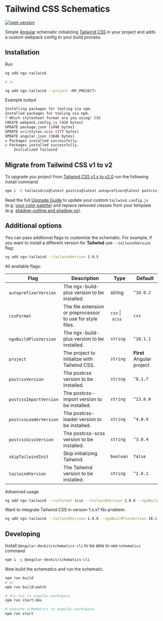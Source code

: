 # Tailwind CSS Schematics

[![npm version](https://badge.fury.io/js/ngx-tailwind.svg)](https://www.npmjs.com/package/ngx-tailwind)

Simple [Angular](https://angular.io/) schematic initializing [Tailwind CSS](https://tailwindcss.com/) in your project and adds a custom webpack config to your build process.

## Installation

Run

```bash
ng add ngx-tailwind

# or

ng add ngx-tailwind --project <MY_PROJECT>
```

Example output

```bash
Installing packages for tooling via npm.
Installed packages for tooling via npm.
? Which stylesheet format are you using? CSS
CREATE webpack.config.js (428 bytes)
UPDATE package.json (1498 bytes)
UPDATE src/styles.scss (177 bytes)
UPDATE angular.json (3848 bytes)
✔ Packages installed successfully.
✔ Packages installed successfully.
    Initialized Tailwind
```

## Migrate from Tailwind CSS v1 to v2

To upgrade you project from [Tailwind CSS v1.x to v2.0](https://tailwindcss.com/docs/upgrading-to-v2) run the following install command

```bash
npm i -D tailwindcss@latest postcss@latest autoprefixer@latest postcss-import@latest
```

Read the full [Upgrade Guide](https://tailwindcss.com/docs/upgrading-to-v2) to update your custom `tailwind.config.js` (e.g. [your color palette](https://tailwindcss.com/docs/upgrading-to-v2#configure-your-color-palette-explicitly)) and replace removed classes from your template (e.g. [shadow-outline and shadow-xs](https://tailwindcss.com/docs/upgrading-to-v2#replace-shadow-outline-and-shadow-xs-with-ring-utilities)).

## Additional options

You can pass additional flags to customize the schematic. For example, if you want to install a different version for **Tailwind** use `--tailwindVersion` flag:

```bash
ng add ngx-tailwind --tailwindVersion 1.9.5
```

All available flags:

| Flag                    |  Description                                               | Type             |  Default                  |
| ----------------------- | ---------------------------------------------------------- | ---------------- | ------------------------- |
|  `autoprefixerVersion`  | The ngx-build-plus version to be installed.                | string           | `^10.0.2`                 |
|  `cssFormat`            | The file extension or preprocessor to use for style files. | `css` \|  `scss` | `css`                     |
|  `ngxBuildPlusVersion`  | The ngx-build-plus version to be installed.                | `string`         | `^10.1.1`                 |
|  `project`              | The project to initialize with Tailwind CSS.               | `string`         | **First** Angular project |
|  `postcssVersion`       | The postcss version to be installed.                       | `string`         | `^8.1.7`                  |
|  `postcssImportVersion` | The postcss-import version to be installed.                | `string`         | `^13.0.0`                 |
|  `postcssLoaderVersion` | The postcss-loader version to be installed.                | `string`         | `^4.0.4`                  |
|  `postcssScssVersion`   | The postcss-scss version to be installed.                  | `string`         | `^3.0.4`                  |
|  `skipTailwindInit`     | Skip initializing Tailwind.                                | `boolean`        | `false`                   |
|  `tailwindVersion`      | The Tailwind version to be installed.                      | `string`         | `^2.0.1`                  |

Advanced usage

```bash
ng add ngx-tailwind --cssFormat scss --tailwindVersion 2.0.0 --ngxBuildPlusVersion 10.1.1 --postcssVersion 8.0.0 --postcssImportVersion 13.0.0 --postcssLoaderVersion 4.0.4 --postcssScssVersion 3.0.4
```

Want to integrate Tailwind CSS in version 1.x.x? No problem:

```bash
ng add ngx-tailwind --tailwindVersion 1.9.6 --ngxBuildPlusVersion 10.1.1 --postcssVersion 7.0.35 --postcssImportVersion 12.0.1 --postcssLoaderVersion 4.0.4 --postcssScssVersion 3.0.4
```

## Developing

Install `@angular-devkit/schematics-cli` to be able to use `schematics` command

```bash
npm i -g @angular-devkit/schematics-cli
```

Now build the schematics and run the schematic.

```bash
npm run build
# or
npm run build:watch

# dry-run in angular-workspace
npm run start:dev

# execute schematics in angular-workspace
npm run start
```
